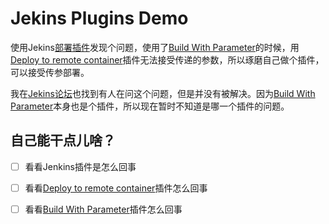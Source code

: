 # Jekins Plugins Demo
使用Jekins[部署插件][2]发现个问题，使用了[Build With Parameter][3]的时候，用[Deploy to remote container][2]插件无法接受传递的参数，所以琢磨自己做个插件，可以接受传参部署。

我在[Jekins论坛][1]也找到有人在问这个问题，但是并没有被解决。因为[Build With Parameter][3]本身也是个插件，所以现在暂时不知道是哪一个插件的问题。


## 自己能干点儿啥？
- [ ] 看看Jenkins插件是怎么回事
- [ ] 看看[Deploy to remote container](2)插件怎么回事
- [ ] 看看[Build With Parameter](3)插件怎么回事






[1]: https://issues.jenkins-ci.org/browse/JENKINS-24275
[2]: https://wiki.jenkins-ci.org/display/JENKINS/Deploy+Plugin
[3]: https://wiki.jenkins-ci.org/display/JENKINS/Build+With+Parameters+Plugin
